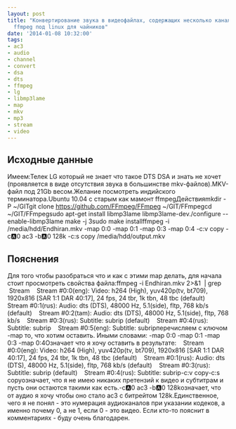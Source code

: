 ```yaml
---
layout: post
title: "Конвертирование звука в видеофайлах, содержащих несколько каналов с помощью
  ffmpeg под linux для чайников"
date: '2014-01-08 10:32:00'
tags:
- ac3
- audio
- channel
- convert
- dsa
- dts
- ffmpeg
- lg
- libmp3lame
- map
- mkv
- mp3
- stream
- video
---
```


## Исходные данные
Имеем:Телек LG который не знает что такое DTS DSA и знать не хочет (проявляется в виде отсутствия звука в большинстве mkv-файлов).MKV-файл под 21Gb весом.Желание посмотреть индийского терминатора.Ubuntu 10.04 с старым как мамонт ffmpegДействияmkdir -P ~/GITgit clone https://github.com/FFmpeg/FFmpeg ~/GIT/FFmpegcd ~/GIT/FFmpegsudo apt-get install libmp3lame libmp3lame-dev./configure --enable-libmp3lame
make -j 3sudo make installffmpeg -i /media/hdd/Endhiran.mkv -map 0:0 -map 0:1 -map 0:3 -map 0:4 -c:v copy -c:a:0 ac3 -b:a:0 128k -c:s copy /media/hdd/output.mkv

## Пояснения
Для того чтобы разобраться что и как с этими map делать, для начала стоит просмотреть свойства файла:ffmpeg -i Endhiran.mkv 2>&1  | grep  Stream    Stream #0:0(eng): Video: h264 (High), yuv420p(tv, bt709), 1920x816 [SAR 1:1 DAR 40:17], 24 fps, 24 tbr, 1k tbn, 48 tbc (default)    Stream #0:1(rus): Audio: dts (DTS), 48000 Hz, 5.1(side), fltp, 768 kb/s (default)    Stream #0:2(tam): Audio: dts (DTS), 48000 Hz, 5.1(side), fltp, 768 kb/s    Stream #0:3(rus): Subtitle: subrip (default)    Stream #0:4(rus): Subtitle: subrip    Stream #0:5(eng): Subtitle: subripперечисляем с ключом -map то, что хотим оставить. Иными словами: -map 0:0 -map 0:1 -map 0:3 -map 0:4Означает что я хочу оставить в результате:    Stream #0:0(eng): Video: h264 (High), yuv420p(tv, bt709), 1920x816 [SAR 1:1 DAR 40:17], 24 fps, 24 tbr, 1k tbn, 48 tbc (default)    Stream #0:1(rus): Audio: dts (DTS), 48000 Hz, 5.1(side), fltp, 768 kb/s (default)    Stream #0:3(rus): Subtitle: subrip (default)    Stream #0:4(rus): Subtitle: subrip-c:v copy-c:s copyозначает, что я не имею никаких претензий к видео и субтитрам и пусть они остаются такими как есть.-c:a:0 ac3 -b:a:0 128kозначает, что от аудио я хочу чтобы оно стало ac3 с битрейтом 128k.Единственное, чего я не понял - это нумерация аудиоканалов при указании кодеков, а именно почему 0, а не 1, если 0 - это видео. Если кто-то пояснит в комментариях - буду очень благодарен.